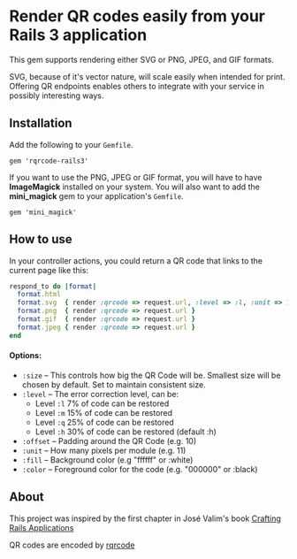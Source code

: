 # Render QR codes easily from your Rails 3 application

This gem supports rendering either SVG or PNG, JPEG, and GIF formats.

SVG, because of it's vector nature, will scale easily when intended for print. Offering QR endpoints enables others to integrate with your service in possibly interesting ways.

## Installation

Add the following to your `Gemfile`.

    gem 'rqrcode-rails3'

If you want to use the PNG, JPEG or GIF format, you will have to have **ImageMagick** installed on your system.
You will also want to add the **mini_magick** gem to your application's `Gemfile`.

    gem 'mini_magick'

## How to use

In your controller actions, you could return a QR code that links to the current page like this:

```ruby
respond_to do |format|
  format.html
  format.svg  { render :qrcode => request.url, :level => :l, :unit => 10 }
  format.png  { render :qrcode => request.url }
  format.gif  { render :qrcode => request.url }
  format.jpeg { render :qrcode => request.url }
end
```
  
#### Options:

* `:size`   – This controls how big the QR Code will be. Smallest size will be chosen by default. Set to maintain consistent size.
* `:level`  – The error correction level, can be:
  * Level `:l` 7%  of code can be restored
  * Level `:m` 15% of code can be restored
  * Level `:q` 25% of code can be restored
  * Level `:h` 30% of code can be restored (default :h) 
* `:offset` – Padding around the QR Code (e.g. 10)
* `:unit`   – How many pixels per module (e.g. 11)
* `:fill`   – Background color (e.g "ffffff" or :white)
* `:color`  – Foreground color for the code (e.g. "000000" or :black)
  
## About

This project was inspired by the first chapter in José Valim's book [Crafting Rails Applications](http://pragprog.com/titles/jvrails/crafting-rails-applications)

QR codes are encoded by [rqrcode](https://github.com/whomwah/rqrcode)